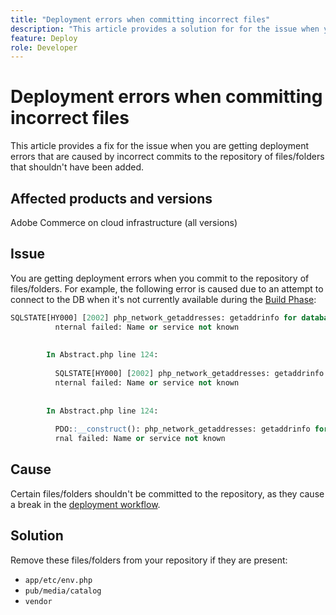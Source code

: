 ```yaml
---
title: "Deployment errors when committing incorrect files"
description: "This article provides a solution for for the issue when you are getting deployment errors that are caused by incorrect commits to the repository of files/folders that shouldn't have been added."
feature: Deploy
role: Developer
---
```

# Deployment errors when committing incorrect files

This article provides a fix for the issue when you are getting deployment errors that are caused by incorrect commits to the repository of files/folders that shouldn't have been added.

## Affected products and versions

Adobe Commerce on cloud infrastructure (all versions)

## Issue

You are getting deployment errors when you commit to the repository of files/folders. For example, the following error is caused due to an attempt to connect to the DB when it's not currently available during the [Build Phase](https://experienceleague.adobe.com/docs/commerce-cloud-service/user-guide/develop/deploy/process.html?#build-phase):

```SQL
SQLSTATE[HY000] [2002] php_network_getaddresses: getaddrinfo for database.i  
          nternal failed: Name or service not known                                    
                                                                                       
        
        In Abstract.php line 124:
                                                                                       
          SQLSTATE[HY000] [2002] php_network_getaddresses: getaddrinfo for database.i  
          nternal failed: Name or service not known                                    
                                                                                       
        
        In Abstract.php line 124:
                                                                                       
          PDO::__construct(): php_network_getaddresses: getaddrinfo for database.inte  
          rnal failed: Name or service not known       
```

## Cause

Certain files/folders shouldn't be committed to the repository, as they cause a break in the [deployment workflow](https://experienceleague.adobe.com/docs/commerce-cloud-service/user-guide/develop/deploy/process.html?lang=en).

## Solution

Remove these files/folders from your repository if they are present:

* `app/etc/env.php`
* `pub/media/catalog`
* `vendor`
